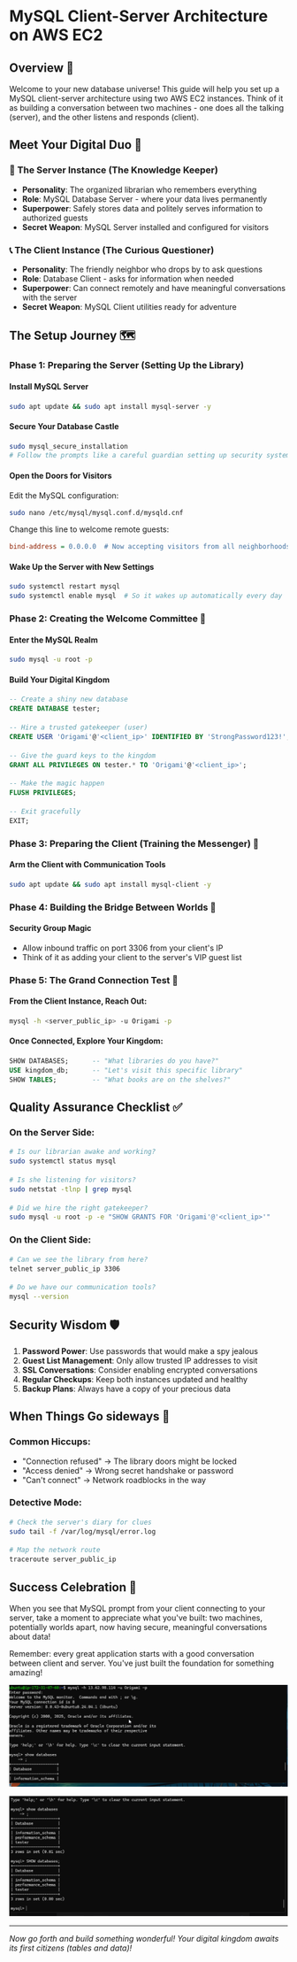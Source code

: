 # MySQL Client-Server Architecture on AWS EC2

## Overview 🚀
Welcome to your new database universe! This guide will help you set up a MySQL client-server architecture using two AWS EC2 instances. Think of it as building a conversation between two machines - one does all the talking (server), and the other listens and responds (client).

## Meet Your Digital Duo 🤝

### 🏰 The Server Instance (The Knowledge Keeper)
- **Personality**: The organized librarian who remembers everything
- **Role**: MySQL Database Server - where your data lives permanently
- **Superpower**: Safely stores data and politely serves information to authorized guests
- **Secret Weapon**: MySQL Server installed and configured for visitors

### 📞 The Client Instance (The Curious Questioner)  
- **Personality**: The friendly neighbor who drops by to ask questions
- **Role**: Database Client - asks for information when needed
- **Superpower**: Can connect remotely and have meaningful conversations with the server
- **Secret Weapon**: MySQL Client utilities ready for adventure

## The Setup Journey 🗺️

### Phase 1: Preparing the Server (Setting Up the Library)

#### Install MySQL Server
```bash
sudo apt update && sudo apt install mysql-server -y
```

#### Secure Your Database Castle
```bash
sudo mysql_secure_installation
# Follow the prompts like a careful guardian setting up security systems
```

#### Open the Doors for Visitors
Edit the MySQL configuration:
```bash
sudo nano /etc/mysql/mysql.conf.d/mysqld.cnf
```

Change this line to welcome remote guests:
```ini
bind-address = 0.0.0.0  # Now accepting visitors from all neighborhoods!
```

#### Wake Up the Server with New Settings
```bash
sudo systemctl restart mysql
sudo systemctl enable mysql  # So it wakes up automatically every day
```

### Phase 2: Creating the Welcome Committee 🎪

#### Enter the MySQL Realm
```bash
sudo mysql -u root -p
```

#### Build Your Digital Kingdom
```sql
-- Create a shiny new database
CREATE DATABASE tester;

-- Hire a trusted gatekeeper (user)
CREATE USER 'Origami'@'<client_ip>' IDENTIFIED BY 'StrongPassword123!';

-- Give the guard keys to the kingdom
GRANT ALL PRIVILEGES ON tester.* TO 'Origami'@'<client_ip>';

-- Make the magic happen
FLUSH PRIVILEGES;

-- Exit gracefully
EXIT;
```

### Phase 3: Preparing the Client (Training the Messenger) 📨

#### Arm the Client with Communication Tools
```bash
sudo apt update && sudo apt install mysql-client -y
```

### Phase 4: Building the Bridge Between Worlds 🌉

#### Security Group Magic
- Allow inbound traffic on port 3306 from your client's IP
- Think of it as adding your client to the server's VIP guest list

### Phase 5: The Grand Connection Test 🎯

#### From the Client Instance, Reach Out:
```bash
mysql -h <server_public_ip> -u Origami -p
```

#### Once Connected, Explore Your Kingdom:
```sql
SHOW DATABASES;      -- "What libraries do you have?"
USE kingdom_db;      -- "Let's visit this specific library"
SHOW TABLES;         -- "What books are on the shelves?"
```

## Quality Assurance Checklist ✅

### On the Server Side:
```bash
# Is our librarian awake and working?
sudo systemctl status mysql

# Is she listening for visitors?
sudo netstat -tlnp | grep mysql

# Did we hire the right gatekeeper?
sudo mysql -u root -p -e "SHOW GRANTS FOR 'Origami'@'<client_ip>'"
```

### On the Client Side:
```bash
# Can we see the library from here?
telnet server_public_ip 3306

# Do we have our communication tools?
mysql --version
```

## Security Wisdom 🛡️

1. **Password Power**: Use passwords that would make a spy jealous
2. **Guest List Management**: Only allow trusted IP addresses to visit
3. **SSL Conversations**: Consider enabling encrypted conversations
4. **Regular Checkups**: Keep both instances updated and healthy
5. **Backup Plans**: Always have a copy of your precious data

## When Things Go sideways 🔧

### Common Hiccups:
- "Connection refused" → The library doors might be locked
- "Access denied" → Wrong secret handshake or password
- "Can't connect" → Network roadblocks in the way

### Detective Mode:
```bash
# Check the server's diary for clues
sudo tail -f /var/log/mysql/error.log

# Map the network route
traceroute server_public_ip
```


## Success Celebration 🎉
When you see that MySQL prompt from your client connecting to your server, take a moment to appreciate what you've built: two machines, potentially worlds apart, now having secure, meaningful conversations about data!

Remember: every great application starts with a good conversation between client and server. You've just built the foundation for something amazing!

 ![Success](screenshots/screenshot2_client_server_architecture.png)

 ![Success](screenshots/screenshot_client_server_architecture.png)



---
*Now go forth and build something wonderful! Your digital kingdom awaits its first citizens (tables and data)!*
```